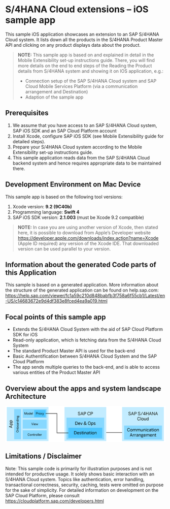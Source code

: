 # S/4HANA Cloud extensions – iOS sample app

This sample iOS application showcases an extension to an SAP S/4HANA Cloud system. It lists down all the products in the S/4HANA Product Master API and clicking on any product displays data about the product.

> **NOTE:** This sample app is based on and explained in detail in the Mobile Extensibility set-up instructions guide. There, you will find more details on the end to end steps of the Reading the Product details from S/4HANA system and showing it on IOS application, e.g.:
> *    Connection setup of the SAP S/4HANA Cloud system and SAP Cloud Mobile Services Platform (via a communication arrangement and Destination)
> *    Adaption of the sample app

Prerequisites
-------------
1. We assume that you have access to an SAP S/4HANA Cloud system, SAP iOS SDK and an SAP Cloud Platform account
2. Install Xcode, configure SAP iOS SDK (see Mobile Extensibility guide for detailed steps).
3. Prepare your S/4HANA Cloud system according to the Mobile Extensibility set-up instructions guide.
4. This sample application reads data from the SAP S/4HANA Cloud backend system and hence requires appropriate data to be maintained there.

Development Environment on Mac Device
-------------
This sample app is based on the following tool versions:
1. Xcode version: **9.2 (9C40b)**
2. Programming language: **Swift 4**
3. SAP iOS SDK version: **2.1.003** (must be Xcode 9.2 compatible)

> **NOTE:**
> In case you are using another version of Xcode, then stated here, it is possible to download from Apple’s Developer website https://developer.apple.com/downloads/index.action?name=Xcode (Apple ID required) any version of the Xcode IDE. That downloaded version can be used parallel to your version.

Information about the generated Code parts of this Application
-------------
This sample is based on a generated application. More information about the structure of the generated application can be found on help.sap.com:
https://help.sap.com/viewer/fc1a59c210d848babfb3f758a6f55cb1/Latest/en-US/c14683672e9d4df383e8fced4ea9a019.html

Focal points of this sample app
-------------
* Extends the S/4HANA Cloud System with the aid of SAP Cloud Platform SDK for iOS
* Read-only application, which is fetching data from the S/4HANA Cloud System
* The standard Product Master API is used for the back-end
* Basic Authentification between S/4HANA Cloud System and the SAP Cloud Platform
* The app sends multiple queries to the back-end, and is able to access various entities of the Product Master API

Overview about the apps and system landscape Architecture
-------------
![Architecture](Architecture.png)

Limitations / Disclaimer
-------------

Note: This sample code is primarily for illustration purposes and is not intended for productive usage. It solely shows basic interaction with an S/4HANA Cloud system. Topics like authentication, error handling, transactional correctness, security, caching, tests were omitted on purpose for the sake of simplicity. For detailed information on development on the SAP Cloud Platform, please consult https://cloudplatform.sap.com/developers.html
